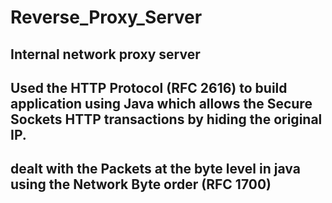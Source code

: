 # Reverse_Proxy_Server
## Internal network proxy server
## Used the HTTP Protocol (RFC 2616) to build application using Java which allows the Secure Sockets HTTP transactions by hiding the original IP.
## dealt with the Packets at the byte level in java using the Network Byte order (RFC 1700)
